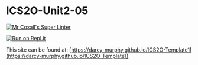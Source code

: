 # ICS2O-Unit2-05
[![Mr Coxall's Super Linter](https://github.com/darcy-murphy/ICS2O-Unit1-06-Favicon//workflows/Mr%20Coxall's%20Super%20Linter/badge.svg)](https://github.com/darcy-murphy/ICS2O-Unit1-06-Favicon//actions/)

[![Run on Repl.it](https://repl.it/badge/github/darcy-murphy/ICS2O-Unit1-06-Favicon)](https://repl.it/github/darcy-murphy/ICS2O-Unit1-06-Favicon)

This site can be found at: [https://darcy-murphy.github.io/ICS2O-Template1](https://darcy-murphy.github.io/ICS2O-Template1)
